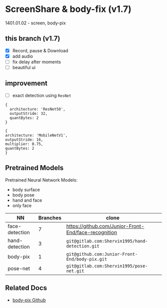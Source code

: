 # ScreenShare & body-fix (v1.7)
1401.01.02 - screen, body-pix

## this branch (v1.7)
 
* [x] Record, pause & Download
* [x] add audio
* [ ] fix delay after moments
* [ ] beautiful ui

## improvement

* [ ] exact detection using `ResNet`

``` 
{
  architecture: 'ResNet50',
  outputStride: 32,
  quantBytes: 2
}
```

``` 
{
architecture: 'MobileNetV1',
outputStride: 16,
multiplier: 0.75,
quantBytes: 2
}
```
 
## Pretrained Models

Pretrained Neural Network Models:
* body surface
* body pose
* hand and face 
* only face

NN | Branches | clone
-- | ---- | ----
face-detection | 7 | https://github.com/Junior-Front-End/face-recognition 
hand-detection | 3 | `git@gitlab.com:Shervin1995/hand-detection.git`
body-pix | 1 | `git@github.com:Junior-Front-End/body-pix.git`
pose-net | 4 | `git@gitlab.com:Shervin1995/pose-net.git`

## Related Docs 

* [body-pix Github](https://github.com/tensorflow/tfjs-models/tree/master/body-pix)


